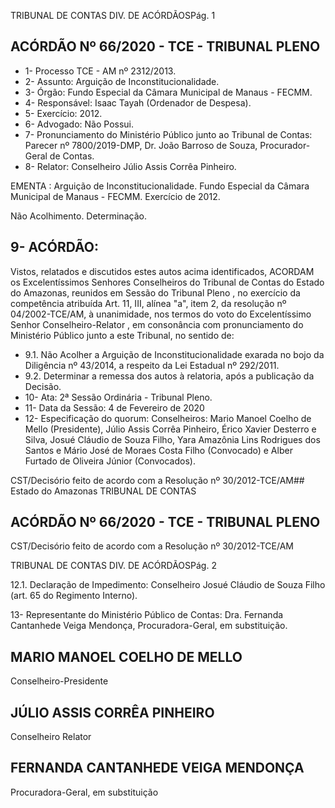 TRIBUNAL DE CONTAS DIV. DE ACÓRDÃOSPág. 1

## ACÓRDÃO Nº 66/2020 - TCE - TRIBUNAL PLENO

- 1- Processo TCE - AM nº 2312/2013.
- 2- Assunto: Arguição de Inconstitucionalidade.
- 3- Órgão: Fundo Especial da Câmara Municipal de Manaus - FECMM.
- 4- Responsável: Isaac Tayah (Ordenador de Despesa).
- 5- Exercício: 2012.
- 6- Advogado: Não Possui.
- 7- Pronunciamento  do  Ministério  Público  junto  ao  Tribunal  de  Contas: Parecer  nº 7800/2019-DMP, Dr. João Barroso de Souza, Procurador-Geral de Contas.
- 8- Relator: Conselheiro Júlio Assis Corrêa Pinheiro.

EMENTA : Arguição de Inconstitucionalidade. Fundo Especial da Câmara Municipal de Manaus - FECMM. Exercício de 2012.

Não Acolhimento. Determinação.

## 9- ACÓRDÃO:

Vistos, relatados e discutidos estes autos acima identificados, ACORDAM os Excelentíssimos Senhores Conselheiros do Tribunal de Contas do Estado do Amazonas, reunidos em Sessão do Tribunal Pleno , no exercício da competência atribuída Art. 11, III, alínea "a", item 2, da resolução nº 04/2002-TCE/AM, à unanimidade, nos termos do voto do Excelentíssimo Senhor Conselheiro-Relator , em consonância com pronunciamento do Ministério Público junto a este Tribunal, no sentido de:

- 9.1. Não Acolher a Arguição de Inconstitucionalidade exarada no bojo da Diligência nº 43/2014, a respeito da Lei Estadual nº 292/2011.
- 9.2. Determinar a  remessa  dos  autos  à  relatoria,  após  a  publicação  da Decisão.
- 10-  Ata: 2ª Sessão Ordinária - Tribunal Pleno.
- 11-  Data da Sessão: 4 de Fevereiro de 2020
- 12-  Especificação do quorum: Conselheiros: Mario Manoel Coelho de Mello (Presidente), Júlio Assis Corrêa Pinheiro, Érico Xavier Desterro e Silva, Josué Cláudio de Souza Filho, Yara  Amazônia  Lins  Rodrigues  dos  Santos  e  Mário  José  de  Moraes  Costa  Filho (Convocado) e Alber Furtado de Oliveira Júnior (Convocados).

CST/Decisório feito de acordo com a Resolução nº 30/2012-TCE/AM## Estado do Amazonas TRIBUNAL DE CONTAS

## ACÓRDÃO Nº 66/2020 - TCE - TRIBUNAL PLENO

CST/Decisório feito de acordo com a Resolução nº 30/2012-TCE/AM

TRIBUNAL DE CONTAS DIV. DE ACÓRDÃOSPág. 2

12.1. Declaração de Impedimento: Conselheiro Josué Cláudio de Souza Filho (art. 65 do Regimento Interno).

13-  Representante do Ministério Público de Contas: Dra. Fernanda Cantanhede Veiga Mendonça, Procuradora-Geral, em substituição.

## MARIO MANOEL COELHO DE MELLO

Conselheiro-Presidente

## JÚLIO ASSIS CORRÊA PINHEIRO

Conselheiro Relator

## FERNANDA CANTANHEDE VEIGA MENDONÇA

Procuradora-Geral, em substituição